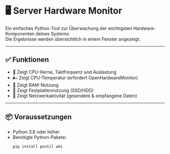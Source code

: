# 🖥️ Server Hardware Monitor

Ein einfaches Python-Tool zur Überwachung der wichtigsten Hardware-Komponenten deines Systems.  
Die Ergebnisse werden übersichtlich in einem Fenster angezeigt.

---

## ✅ Funktionen

- 🧠 Zeigt CPU-Kerne, Taktfrequenz und Auslastung
- 🌬️ Zeigt CPU-Temperatur (erfordert OpenHardwareMonitor)
- 💾 Zeigt RAM-Nutzung
- 💽 Zeigt Festplattennutzung (SSD/HDD)
- 📡 Zeigt Netzwerkaktivität (gesendete & empfangene Daten)

---

## 📦 Voraussetzungen

- Python 3.8 oder höher
- Benötigte Python-Pakete:
  ```bash
  pip install psutil wmi
